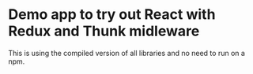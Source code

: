 # Demo app to try out React with Redux and Thunk midleware

This is using the compiled version of all libraries and no need to run on a npm.

